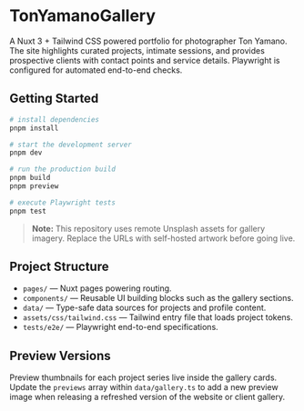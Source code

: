 # TonYamanoGallery

A Nuxt 3 + Tailwind CSS powered portfolio for photographer Ton Yamano. The site highlights curated projects, intimate sessions, and provides prospective clients with contact points and service details. Playwright is configured for automated end-to-end checks.

## Getting Started

```bash
# install dependencies
pnpm install

# start the development server
pnpm dev

# run the production build
pnpm build
pnpm preview

# execute Playwright tests
pnpm test
```

> **Note:** This repository uses remote Unsplash assets for gallery imagery. Replace the URLs with self-hosted artwork before going live.

## Project Structure

- `pages/` — Nuxt pages powering routing.
- `components/` — Reusable UI building blocks such as the gallery sections.
- `data/` — Type-safe data sources for projects and profile content.
- `assets/css/tailwind.css` — Tailwind entry file that loads project tokens.
- `tests/e2e/` — Playwright end-to-end specifications.

## Preview Versions

Preview thumbnails for each project series live inside the gallery cards. Update the `previews` array within `data/gallery.ts` to add a new preview image when releasing a refreshed version of the website or client gallery.
